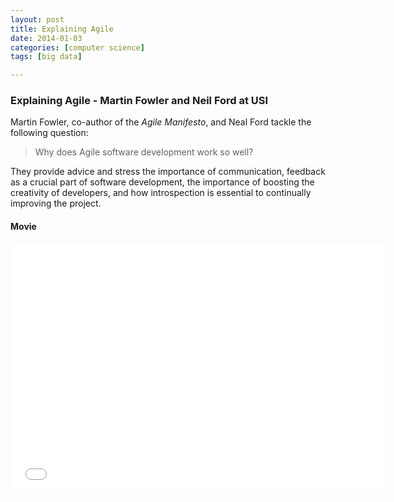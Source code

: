 ```yaml
---
layout: post
title: Explaining Agile 
date: 2014-01-03
categories: [computer science]
tags: [big data]

---
```


###  Explaining Agile - Martin Fowler and Neil Ford at USI

Martin Fowler, co-author of the *Agile Manifesto*, and Neal Ford tackle the following question: 
> Why does Agile software development work so well? 

They provide advice and stress the importance of communication, feedback as a crucial part of software development, the importance of boosting the creativity of developers, and how introspection is essential to continually improving the project.

#### Movie

<iframe width="600" height="400" src="//www.youtube.com/embed/GE6lbPLEAzc" frameborder="0" allowfullscreen></iframe> 